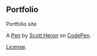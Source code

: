 Portfolio
---------
Portfolio site

A [Pen](https://codepen.io/scottheron/pen/vGbRKE) by [Scott Heron](https://codepen.io/scottheron) on [CodePen](https://codepen.io).

[License](https://codepen.io/scottheron/pen/vGbRKE/license).
